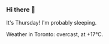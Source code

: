 ### Hi there :wave:

It's Thursday! I'm probably sleeping.

Weather in Toronto: overcast, at +17°C.
